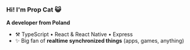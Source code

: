 ### Hi! I'm **Prop Cat** 😺
**A developer from Poland**

- ⚒️ TypeScript  •  React & React Native  •  Express
- ✨ Big fan of **realtime synchronized things** (apps, games, anything)
